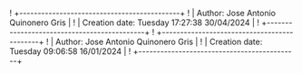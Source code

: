 ! +--------------------------------------------+
! | Author: Jose Antonio Quinonero Gris        |
! | Creation date: Tuesday 17:27:38 30/04/2024 |
! +--------------------------------------------+
! +--------------------------------------------+
! | Author: Jose Antonio Quinonero Gris        |
! | Creation date: Tuesday 09:06:58 16/01/2024 |
! +--------------------------------------------+
